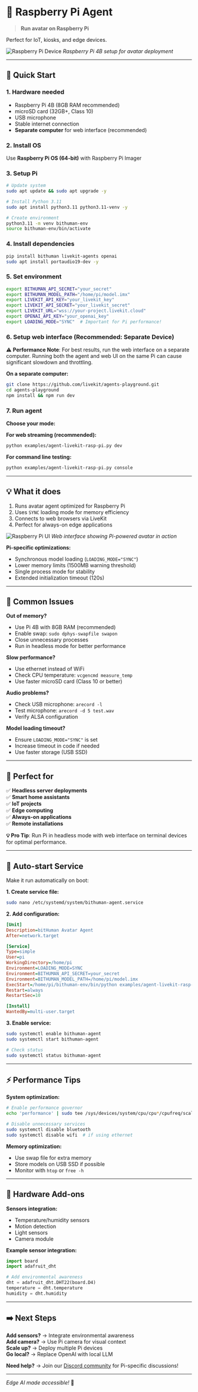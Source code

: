 # 🥧 Raspberry Pi Agent

> **Run avatar on Raspberry Pi**

Perfect for IoT, kiosks, and edge devices.

![Raspberry Pi Device](../assets/images/example-raspberry-pi-device.png)
*Raspberry Pi 4B setup for avatar deployment*

---

## 🚀 Quick Start

### 1. Hardware needed
- Raspberry Pi 4B (8GB RAM recommended)
- microSD card (32GB+, Class 10)
- USB microphone
- Stable internet connection
- **Separate computer** for web interface (recommended)

### 2. Install OS
Use **Raspberry Pi OS (64-bit)** with Raspberry Pi Imager

### 3. Setup Pi
```bash
# Update system
sudo apt update && sudo apt upgrade -y

# Install Python 3.11
sudo apt install python3.11 python3.11-venv -y

# Create environment
python3.11 -m venv bithuman-env
source bithuman-env/bin/activate
```

### 4. Install dependencies
```bash
pip install bithuman livekit-agents openai
sudo apt install portaudio19-dev -y
```

### 5. Set environment
```bash
export BITHUMAN_API_SECRET="your_secret"
export BITHUMAN_MODEL_PATH="/home/pi/model.imx"
export LIVEKIT_API_KEY="your_livekit_key"
export LIVEKIT_API_SECRET="your_livekit_secret"
export LIVEKIT_URL="wss://your-project.livekit.cloud"
export OPENAI_API_KEY="your_openai_key"
export LOADING_MODE="SYNC"  # Important for Pi performance!
```

### 6. Setup web interface (**Recommended: Separate Device**)

⚠️ **Performance Note**: For best results, run the web interface on a separate computer. Running both the agent and web UI on the same Pi can cause significant slowdown and throttling.

**On a separate computer:**
```bash
git clone https://github.com/livekit/agents-playground.git
cd agents-playground
npm install && npm run dev
```

### 7. Run agent

**Choose your mode:**

**For web streaming (recommended):**
```bash
python examples/agent-livekit-rasp-pi.py dev
```

**For command line testing:**
```bash
python examples/agent-livekit-rasp-pi.py console
```

---

## 💡 What it does

1. Runs avatar agent optimized for Raspberry Pi
2. Uses `SYNC` loading mode for memory efficiency
3. Connects to web browsers via LiveKit
4. Perfect for always-on edge applications

![Raspberry Pi UI](../assets/images/example-raspberry-pi-ui.png)
*Web interface showing Pi-powered avatar in action*

**Pi-specific optimizations:**
- Synchronous model loading (`LOADING_MODE="SYNC"`)
- Lower memory limits (1500MB warning threshold)
- Single process mode for stability
- Extended initialization timeout (120s)

---

## 🔧 Common Issues

**Out of memory?**
- Use Pi 4B with 8GB RAM (recommended)
- Enable swap: `sudo dphys-swapfile swapon`
- Close unnecessary processes
- Run in headless mode for better performance

**Slow performance?**
- Use ethernet instead of WiFi
- Check CPU temperature: `vcgencmd measure_temp`
- Use faster microSD card (Class 10 or better)

**Audio problems?**
- Check USB microphone: `arecord -l`
- Test microphone: `arecord -d 5 test.wav`
- Verify ALSA configuration

**Model loading timeout?**
- Ensure `LOADING_MODE="SYNC"` is set
- Increase timeout in code if needed
- Use faster storage (USB SSD)

---

## 🎯 Perfect for

✅ **Headless server deployments**  
✅ **Smart home assistants**  
✅ **IoT projects**  
✅ **Edge computing**  
✅ **Always-on applications**  
✅ **Remote installations**

**💡 Pro Tip**: Run Pi in headless mode with web interface on terminal devices for optimal performance.

---

## 🔧 Auto-start Service

Make it run automatically on boot:

**1. Create service file:**
```bash
sudo nano /etc/systemd/system/bithuman-agent.service
```

**2. Add configuration:**
```ini
[Unit]
Description=bitHuman Avatar Agent
After=network.target

[Service]
Type=simple
User=pi
WorkingDirectory=/home/pi
Environment=LOADING_MODE=SYNC
Environment=BITHUMAN_API_SECRET=your_secret
Environment=BITHUMAN_MODEL_PATH=/home/pi/model.imx
ExecStart=/home/pi/bithuman-env/bin/python examples/agent-livekit-rasp-pi.py dev
Restart=always
RestartSec=10

[Install]
WantedBy=multi-user.target
```

**3. Enable service:**
```bash
sudo systemctl enable bithuman-agent
sudo systemctl start bithuman-agent

# Check status
sudo systemctl status bithuman-agent
```

---

## ⚡ Performance Tips

**System optimization:**
```bash
# Enable performance governor
echo 'performance' | sudo tee /sys/devices/system/cpu/cpu*/cpufreq/scaling_governor

# Disable unnecessary services
sudo systemctl disable bluetooth
sudo systemctl disable wifi  # if using ethernet
```

**Memory optimization:**
- Use swap file for extra memory
- Store models on USB SSD if possible
- Monitor with `htop` or `free -h`

---

## 🔌 Hardware Add-ons

**Sensors integration:**
- Temperature/humidity sensors
- Motion detection
- Light sensors
- Camera module

**Example sensor integration:**
```python
import board
import adafruit_dht

# Add environmental awareness
dht = adafruit_dht.DHT22(board.D4)
temperature = dht.temperature
humidity = dht.humidity
```

---

## ➡️ Next Steps

**Add sensors?** → Integrate environmental awareness  
**Add camera?** → Use Pi camera for visual context  
**Scale up?** → Deploy multiple Pi devices  
**Go local?** → Replace OpenAI with local LLM

**Need help?** → Join our [Discord community](https://discord.gg/yM7wRRqu) for Pi-specific discussions!

---

*Edge AI made accessible!* 🤖 